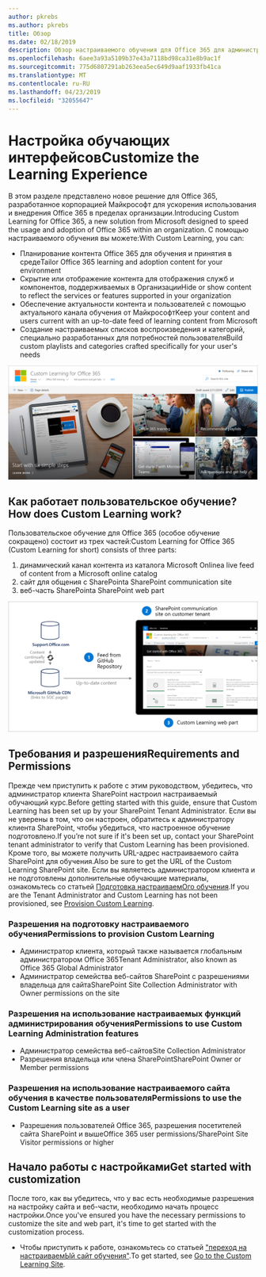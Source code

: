 ```yaml
---
author: pkrebs
ms.author: pkrebs
title: Обзор
ms.date: 02/18/2019
description: Обзор настраиваемого обучения для Office 365 для администраторов
ms.openlocfilehash: 6aee3a93a5109b37e43a7118bd98ca31e8b9ac1f
ms.sourcegitcommit: 775d6807291ab263eea5ec649d9aaf1933fb41ca
ms.translationtype: MT
ms.contentlocale: ru-RU
ms.lasthandoff: 04/23/2019
ms.locfileid: "32055647"
---
```

# <a name="customize-the-learning-experience"></a><span data-ttu-id="5a339-103">Настройка обучающих интерфейсов</span><span class="sxs-lookup"><span data-stu-id="5a339-103">Customize the Learning Experience</span></span>

<span data-ttu-id="5a339-104">В этом разделе представлено новое решение для Office 365, разработанное корпорацией Майкрософт для ускорения использования и внедрения Office 365 в пределах организации.</span><span class="sxs-lookup"><span data-stu-id="5a339-104">Introducing Custom Learning for Office 365, a new solution from Microsoft designed to speed the usage and adoption of Office 365 within an organization.</span></span> <span data-ttu-id="5a339-105">С помощью настраиваемого обучения вы можете:</span><span class="sxs-lookup"><span data-stu-id="5a339-105">With Custom Learning, you can:</span></span>
- <span data-ttu-id="5a339-106">Планирование контента Office 365 для обучения и принятия в среде</span><span class="sxs-lookup"><span data-stu-id="5a339-106">Tailor Office 365 learning and adoption content for your environment</span></span> 
- <span data-ttu-id="5a339-107">Скрытие или отображение контента для отображения служб и компонентов, поддерживаемых в Организации</span><span class="sxs-lookup"><span data-stu-id="5a339-107">Hide or show content to reflect the services or features supported in your organization</span></span> 
- <span data-ttu-id="5a339-108">Обеспечение актуальности контента и пользователей с помощью актуального канала обучения от Майкрософт</span><span class="sxs-lookup"><span data-stu-id="5a339-108">Keep your content and users current with an up-to-date feed of learning content from Microsoft</span></span> 
- <span data-ttu-id="5a339-109">Создание настраиваемых списков воспроизведения и категорий, специально разработанных для потребностей пользователя</span><span class="sxs-lookup"><span data-stu-id="5a339-109">Build custom playlists and categories crafted specifically for your user's needs</span></span>

![кг-интродуЦинг. png](media/cg-introducing.png)

## <a name="how-does-custom-learning-work"></a><span data-ttu-id="5a339-111">Как работает пользовательское обучение?</span><span class="sxs-lookup"><span data-stu-id="5a339-111">How does Custom Learning work?</span></span>

<span data-ttu-id="5a339-112">Пользовательское обучение для Office 365 (особое обучение сокращено) состоит из трех частей:</span><span class="sxs-lookup"><span data-stu-id="5a339-112">Custom Learning for Office 365 (Custom Learning for short) consists of three parts:</span></span> 
1. <span data-ttu-id="5a339-113">динамический канал контента из каталога Microsoft Online</span><span class="sxs-lookup"><span data-stu-id="5a339-113">a live feed of content from a Microsoft online catalog</span></span>
2. <span data-ttu-id="5a339-114">сайт для общения с SharePoint</span><span class="sxs-lookup"><span data-stu-id="5a339-114">a SharePoint communication site</span></span>
3. <span data-ttu-id="5a339-115">веб-часть SharePoint</span><span class="sxs-lookup"><span data-stu-id="5a339-115">a SharePoint web part</span></span> 

![кг-ховитворкс. png](media/cg-howitworks.png)

## <a name="requirements-and-permissions"></a><span data-ttu-id="5a339-117">Требования и разрешения</span><span class="sxs-lookup"><span data-stu-id="5a339-117">Requirements and Permissions</span></span>

<span data-ttu-id="5a339-118">Прежде чем приступить к работе с этим руководством, убедитесь, что администратор клиента SharePoint настроил настраиваемый обучающий курс.</span><span class="sxs-lookup"><span data-stu-id="5a339-118">Before getting started with this guide, ensure that Custom Learning has been set up by your SharePoint Tenant Administrator.</span></span> <span data-ttu-id="5a339-119">Если вы не уверены в том, что он настроен, обратитесь к администратору клиента SharePoint, чтобы убедиться, что настроенное обучение подготовлено.</span><span class="sxs-lookup"><span data-stu-id="5a339-119">If you’re not sure if it's been set up, contact your SharePoint tenant administrator to verify that Custom Learning has been provisioned.</span></span> <span data-ttu-id="5a339-120">Кроме того, вы можете получить URL-адрес настраиваемого сайта SharePoint для обучения.</span><span class="sxs-lookup"><span data-stu-id="5a339-120">Also be sure to get the URL of the Custom Learning SharePoint site.</span></span> <span data-ttu-id="5a339-121">Если вы являетесь администратором клиента и не подготовлены дополнительные обучающие материалы, ознакомьтесь со статьей [Подготовка настраиваемОго обучения](custom_provision.md).</span><span class="sxs-lookup"><span data-stu-id="5a339-121">If you are the Tenant Administrator and Custom Learning has not been provisioned, see [Provision Custom Learning](custom_provision.md).</span></span> 

### <a name="permissions-to-provision-custom-learning"></a><span data-ttu-id="5a339-122">Разрешения на подготовку настраиваемого обучения</span><span class="sxs-lookup"><span data-stu-id="5a339-122">Permissions to provision Custom Learning</span></span>

- <span data-ttu-id="5a339-123">Администратор клиента, который также называется глобальным администратором Office 365</span><span class="sxs-lookup"><span data-stu-id="5a339-123">Tenant Administrator, also known as Office 365 Global Administrator</span></span>
- <span data-ttu-id="5a339-124">Администратор семейства веб-сайтов SharePoint с разрешениями владельца для сайта</span><span class="sxs-lookup"><span data-stu-id="5a339-124">SharePoint Site Collection Administrator with Owner permissions on the site</span></span>

### <a name="permissions-to-use-custom-learning-administration-features"></a><span data-ttu-id="5a339-125">Разрешения на использование настраиваемых функций администрирования обучения</span><span class="sxs-lookup"><span data-stu-id="5a339-125">Permissions to use Custom Learning Administration features</span></span>

- <span data-ttu-id="5a339-126">Администратор семейства веб-сайтов</span><span class="sxs-lookup"><span data-stu-id="5a339-126">Site Collection Administrator</span></span>
- <span data-ttu-id="5a339-127">Разрешения владельца или члена SharePoint</span><span class="sxs-lookup"><span data-stu-id="5a339-127">SharePoint Owner or Member permissions</span></span>

### <a name="permissions-to-use-the-custom-learning-site-as-a-user"></a><span data-ttu-id="5a339-128">Разрешения на использование настраиваемого сайта обучения в качестве пользователя</span><span class="sxs-lookup"><span data-stu-id="5a339-128">Permissions to use the Custom Learning site as a user</span></span>

- <span data-ttu-id="5a339-129">Разрешения пользователей Office 365, разрешения посетителей сайта SharePoint и выше</span><span class="sxs-lookup"><span data-stu-id="5a339-129">Office 365 user permissions/SharePoint Site Visitor permissions or higher</span></span>

## <a name="get-started-with-customization"></a><span data-ttu-id="5a339-130">Начало работы с настройками</span><span class="sxs-lookup"><span data-stu-id="5a339-130">Get started with customization</span></span>
<span data-ttu-id="5a339-131">После того, как вы убедитесь, что у вас есть необходимые разрешения на настройку сайта и веб-части, необходимо начать процесс настройки.</span><span class="sxs-lookup"><span data-stu-id="5a339-131">Once you've ensured you have the necessary permissions to customize the site and web part, it's time to get started with the customization process.</span></span> 

- <span data-ttu-id="5a339-132">Чтобы приступить к работе, ознакомьтесь со статьей ["переход на настраиваемЫй сайт обучения"](custom_goto.md).</span><span class="sxs-lookup"><span data-stu-id="5a339-132">To get started, see [Go to the Custom Learning Site](custom_goto.md).</span></span>